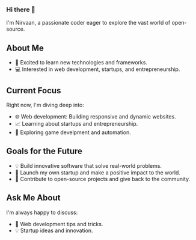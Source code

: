 ### Hi there 👋
I'm Nirvaan, a passionate coder eager to explore the vast world of open-source.

## About Me

- 🚀 Excited to learn new technologies and frameworks.
- 💻 Interested in web development, startups, and entrepreneurship.
## Current Focus

Right now, I'm diving deep into:

- 🌐 Web development: Building responsive and dynamic websites.
- 📈 Learning about startups and entrepreneurship.
- 🤖 Exploring game develpment and automation.

## Goals for the Future

- 💡 Build innovative software that solve real-world problems.
- 🚀 Launch my own startup and make a positive impact to the world.
- 🌱 Contribute to open-source projects and give back to the community.

## Ask Me About

I'm always happy to discuss:

- 💬 Web development tips and tricks.
- 💡 Startup ideas and innovation.


